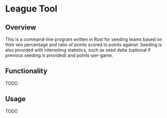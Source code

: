 # League Tool

## Overview

This is a command-line program written in Rust for seeding teams based on their win percentage and ratio of points scored to points against. Seeding is also provided with interesting statistics, such as seed delta (optional if previous seeding is provided) and points-per-game.

## Functionality

TODO

## Usage

TODO